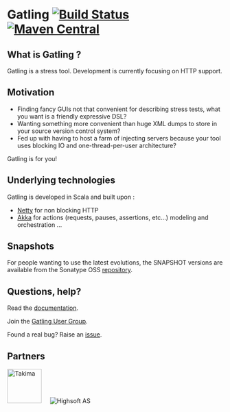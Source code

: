 # Gatling [![Build Status](https://travis-ci.org/gatling/gatling.svg?branch=master)](https://travis-ci.org/gatling/gatling) [![Maven Central](https://maven-badges.herokuapp.com/maven-central/io.gatling/gatling-core/badge.svg)](https://maven-badges.herokuapp.com/maven-central/io.gatling/gatling-core/)

## What is Gatling ?

Gatling is a stress tool.
Development is currently focusing on HTTP support.

## Motivation

* Finding fancy GUIs not that convenient for describing stress tests, what you want is a friendly expressive DSL?
* Wanting something more convenient than huge XML dumps to store in your source version control system?
* Fed up with having to host a farm of injecting servers because your tool uses blocking IO and one-thread-per-user architecture?

Gatling is for you!

## Underlying technologies

Gatling is developed in Scala and built upon :

* [Netty](https://netty.io) for non blocking HTTP
* [Akka](https://akka.io) for actions (requests, pauses, assertions, etc...) modeling and orchestration
...


## Snapshots

For people wanting to use the latest evolutions, the SNAPSHOT versions are available from the Sonatype OSS [repository](https://oss.sonatype.org/content/repositories/snapshots/io/gatling/highcharts/gatling-charts-highcharts/).


## Questions, help?

Read the [documentation](https://gatling.io/docs/current/).

Join the [Gatling User Group](https://groups.google.com/group/gatling).

Found a real bug? Raise an [issue](https://github.com/gatling/gatling/issues?sort=created&direction=desc&state=open).

## Partners

<img alt="Takima" src="https://raw.githubusercontent.com/gatling/gatling/master/src/sphinx/project/img/logo-takima-1-nom-bas.png" width="80">&nbsp;&nbsp;&nbsp;&nbsp;
![Highsoft AS](https://raw.githubusercontent.com/gatling/gatling/master/src/sphinx/project/img/highsoft_logo.png)&nbsp;&nbsp;&nbsp;&nbsp;
